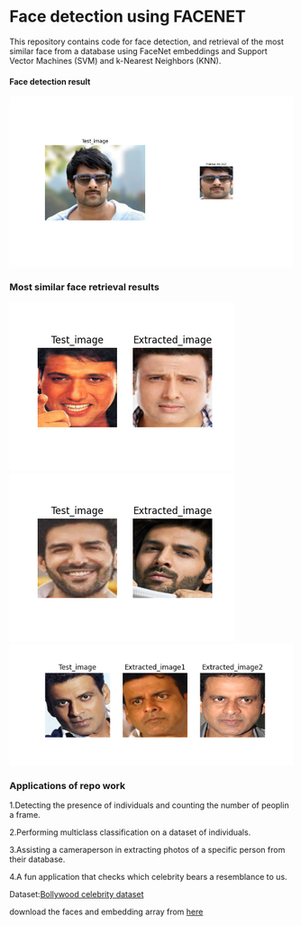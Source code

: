 # Face detection using FACENET

This repository contains code for face detection, and retrieval of the most similar face from a database using FaceNet embeddings and Support Vector Machines (SVM) and k-Nearest Neighbors (KNN).  

#### Face detection result
![](Detection_result.png)
### Most similar face retrieval results
![](Extraction_result.png) 
![](Extraction_result1.png)   
![](Extraction_result2.png)  

### Applications of repo work
1.Detecting the presence of individuals and counting the number of peoplin a frame.

2.Performing multiclass classification on a dataset of individuals.

3.Assisting a cameraperson in extracting photos of a specific person from their database.

4.A fun application that checks which celebrity bears a resemblance to us.

Dataset:[Bollywood celebrity dataset](https://www.kaggle.com/datasets/havingfun/100-bollywood-celebrity-faces)  



download the faces and embedding array from [here](https://drive.google.com/drive/folders/1jDw5lui7ru3s4Xv9CRFkZfHFdm3j6Jgm?usp=sharing)
